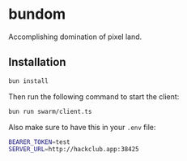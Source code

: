 # bundom

Accomplishing domination of pixel land.

## Installation

```bash
bun install
```

Then run the following command to start the client:

```bash
bun run swarm/client.ts
```
Also make sure to have this in your `.env` file:

```bash
BEARER_TOKEN=test
SERVER_URL=http://hackclub.app:38425
```
